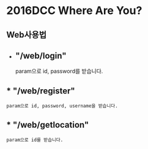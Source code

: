 2016DCC Where Are You?
======================
Web사용법
-
* ## "/web/login"
    param으로 id, password를 받습니다.
## * "/web/register"
    param으로 id, password, username을 받습니다.
## * "/web/getlocation"
    param으로 id를 받습니다.
